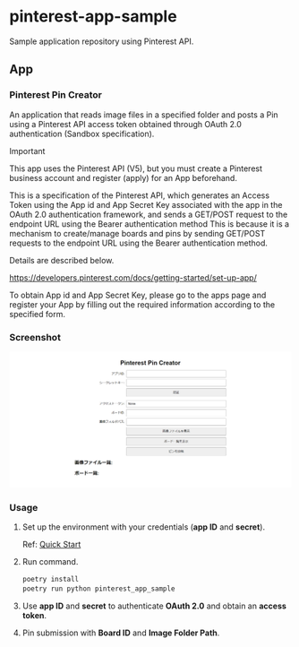 # pinterest-app-sample

Sample application repository using Pinterest API.

## App

### Pinterest Pin Creator

An application that reads image files in a specified folder and posts a Pin using a Pinterest API access token obtained through OAuth 2.0 authentication (Sandbox specification).

> [!IMPORTANT]  
> This app uses the Pinterest API (V5), but you must create a Pinterest business account and register (apply) for an App beforehand.
>
> This is a specification of the Pinterest API, which generates an Access Token using the App id and App Secret Key associated with the app in the OAuth 2.0 authentication framework, and sends a GET/POST request to the endpoint URL using the Bearer authentication method This is because it is a mechanism to create/manage boards and pins by sending GET/POST requests to the endpoint URL using the Bearer authentication method.
>
> Details are described below.
>
> <https://developers.pinterest.com/docs/getting-started/set-up-app/>
>
> To obtain App id and App Secret Key, please go to the apps page and register your App by filling out the required information according to the specified form.

### Screenshot

<img width="800" alt="Pinterest_Pin_Creator" src="./.demo/Pinterest_Pin_Creator.png">

### Usage

1. Set up the environment with your credentials (**app ID** and **secret**).

   Ref: [Quick Start](https://github.com/7rikazhexde/pinterest-api-quickstart/tree/be25168b22b0d2492385546fe22d794bd26d59d0?tab=readme-ov-file#quick-start)

2. Run command.

   ```bash
   poetry install
   poetry run python pinterest_app_sample
   ```

3. Use **app ID** and **secret** to authenticate **OAuth 2.0** and obtain an **access token**.

4. Pin submission with **Board ID** and **Image Folder Path**.
